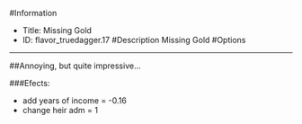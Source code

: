 #Information
 - Title: Missing Gold
 - ID: flavor_truedagger.17
#Description
Missing Gold
#Options

___
##Annoying, but quite impressive...

###Efects:<ul><li>add years of income = -0.16</li><li>change heir adm = 1</li></ul>
